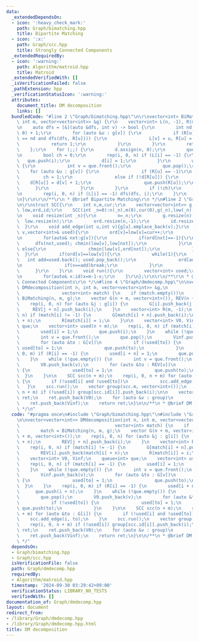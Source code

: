 ```yaml
---
data:
  _extendedDependsOn:
  - icon: ':heavy_check_mark:'
    path: Graph/bimatching.hpp
    title: Bipartite Matching
  - icon: ':x:'
    path: Graph/scc.hpp
    title: Strongly Connected Components
  _extendedRequiredBy:
  - icon: ':warning:'
    path: Algorithm/matroid.hpp
    title: Matroid
  _extendedVerifiedWith: []
  _isVerificationFailed: false
  _pathExtension: hpp
  _verificationStatusIcon: ':warning:'
  attributes:
    document_title: DM decomposition
    links: []
  bundledCode: "#line 2 \"Graph/bimatching.hpp\"\n\r\nvector<int> BiMatching(int n,\
    \ int m, vector<vector<int>> &g) {\r\n    vector<int> L(n, -1), R(m, -1), d(n);\r\
    \n    auto dfs = [&](auto &dfs, int v) -> bool {\r\n        int nd = exchange(d[v],\
    \ 0) + 1;\r\n        for (auto &u : g[v]) {\r\n            if (R[u] == -1 or (d[R[u]]\
    \ == nd and dfs(dfs, R[u]))) {\r\n                L[v] = u, R[u] = v;\r\n    \
    \            return 1;\r\n            }\r\n        }\r\n        return 0;\r\n\
    \    };\r\n    for (;;) {\r\n        d.assign(n, 0);\r\n        queue<int> que;\r\
    \n        bool ch = 0;\r\n        rep(i, 0, n) if (L[i] == -1) {\r\n         \
    \   que.push(i);\r\n            d[i] = 1;\r\n        }\r\n        while (!que.empty())\
    \ {\r\n            int v = que.front();\r\n            que.pop();\r\n        \
    \    for (auto &u : g[v]) {\r\n                if (R[u] == -1)\r\n           \
    \         ch = 1;\r\n                else if (!d[R[u]]) {\r\n                \
    \    d[R[u]] = d[v] + 1;\r\n                    que.push(R[u]);\r\n          \
    \      }\r\n            }\r\n        }\r\n        if (!ch)\r\n            break;\r\
    \n        rep(i, 0, n) if (L[i] == -1) dfs(dfs, i);\r\n    }\r\n    return L;\r\
    \n}\r\n\r\n/**\r\n * @brief Bipartite Matching\r\n */\n#line 2 \"Graph/scc.hpp\"\
    \n\r\nstruct SCC{\r\n    int n,m,cur;\r\n    vector<vector<int>> g;\r\n    vector<int>\
    \ low,ord,id;\r\n    SCC(int _n=0):n(_n),m(0),cur(0),g(_n),low(_n),ord(_n,-1),id(_n){}\r\
    \n    void resize(int _n){\r\n        n=_n;\r\n        g.resize(n);\r\n      \
    \  low.resize(n);\r\n        ord.resize(n,-1);\r\n        id.resize(n);\r\n  \
    \  }\r\n    void add_edge(int u,int v){g[u].emplace_back(v);}\r\n    void dfs(int\
    \ v,vector<int>& used){\r\n        ord[v]=low[v]=cur++;\r\n        used.emplace_back(v);\r\
    \n        for(auto& nxt:g[v]){\r\n            if(ord[nxt]==-1){\r\n          \
    \      dfs(nxt,used); chmin(low[v],low[nxt]);\r\n            }\r\n           \
    \ else{\r\n                chmin(low[v],ord[nxt]);\r\n            }\r\n      \
    \  }\r\n        if(ord[v]==low[v]){\r\n            while(1){\r\n             \
    \   int add=used.back(); used.pop_back();\r\n                ord[add]=n; id[add]=m;\r\
    \n                if(v==add)break;\r\n            }\r\n            m++;\r\n  \
    \      }\r\n    }\r\n    void run(){\r\n        vector<int> used;\r\n        rep(v,0,n)if(ord[v]==-1)dfs(v,used);\r\
    \n        for(auto& x:id)x=m-1-x;\r\n    }\r\n};\r\n\r\n/**\r\n * @brief Strongly\
    \ Connected Components\r\n */\n#line 4 \"Graph/dmdecomp.hpp\"\n\nvector<vector<int>>\
    \ DMdecomposition(int n, int m, vector<vector<int>> &g,\n                    \
    \                vector<int> match) {\n    if (match.empty())\n        match =\
    \ BiMatching(n, m, g);\n    vector G(n + m, vector<int>()), REV(n + m, vector<int>());\n\
    \    rep(i, 0, n) for (auto &j : g[i]) {\n        G[i].push_back(j + n);\n   \
    \     REV[j + n].push_back(i);\n    }\n    vector<int> R(m, -1);\n    rep(i, 0,\
    \ n) if (match[i] != -1) {\n        G[match[i] + n].push_back(i);\n        REV[i].push_back(match[i]\
    \ + n);\n        R[match[i]] = i;\n    }\n\n    vector<int> V0, Vinf;\n    queue<int>\
    \ que;\n    vector<int> used(n + m);\n    rep(i, 0, n) if (match[i] == -1) {\n\
    \        used[i] = 1;\n        que.push(i);\n    }\n    while (!que.empty()) {\n\
    \        int v = que.front();\n        que.pop();\n        Vinf.push_back(v);\n\
    \        for (auto &to : G[v])\n            if (!used[to]) {\n               \
    \ used[to] = 1;\n                que.push(to);\n            }\n    }\n    rep(i,\
    \ 0, m) if (R[i] == -1) {\n        used[i + n] = 1;\n        que.push(i + n);\n\
    \    }\n    while (!que.empty()) {\n        int v = que.front();\n        que.pop();\n\
    \        V0.push_back(v);\n        for (auto &to : REV[v])\n            if (!used[to])\
    \ {\n                used[to] = 1;\n                que.push(to);\n          \
    \  }\n    }\n\n    SCC scc(n + m);\n    rep(i, 0, n + m) for (auto &to : G[i])\
    \ {\n        if (!used[i] and !used[to])\n            scc.add_edge(i, to);\n \
    \   }\n    scc.run();\n    vector group(scc.m, vector<int>());\n    rep(i, 0,\
    \ n + m) if (!used[i]) group[scc.id[i]].push_back(i);\n\n    vector<vector<int>>\
    \ ret;\n    ret.push_back(V0);\n    for (auto &v : group)\n        ret.push_back(v);\n\
    \    ret.push_back(Vinf);\n    return ret;\n}\n\n/**\n * @brief DM decomposition\n\
    \ */\n"
  code: "#pragma once\n#include \"Graph/bimatching.hpp\"\n#include \"Graph/scc.hpp\"\
    \n\nvector<vector<int>> DMdecomposition(int n, int m, vector<vector<int>> &g,\n\
    \                                    vector<int> match) {\n    if (match.empty())\n\
    \        match = BiMatching(n, m, g);\n    vector G(n + m, vector<int>()), REV(n\
    \ + m, vector<int>());\n    rep(i, 0, n) for (auto &j : g[i]) {\n        G[i].push_back(j\
    \ + n);\n        REV[j + n].push_back(i);\n    }\n    vector<int> R(m, -1);\n\
    \    rep(i, 0, n) if (match[i] != -1) {\n        G[match[i] + n].push_back(i);\n\
    \        REV[i].push_back(match[i] + n);\n        R[match[i]] = i;\n    }\n\n\
    \    vector<int> V0, Vinf;\n    queue<int> que;\n    vector<int> used(n + m);\n\
    \    rep(i, 0, n) if (match[i] == -1) {\n        used[i] = 1;\n        que.push(i);\n\
    \    }\n    while (!que.empty()) {\n        int v = que.front();\n        que.pop();\n\
    \        Vinf.push_back(v);\n        for (auto &to : G[v])\n            if (!used[to])\
    \ {\n                used[to] = 1;\n                que.push(to);\n          \
    \  }\n    }\n    rep(i, 0, m) if (R[i] == -1) {\n        used[i + n] = 1;\n  \
    \      que.push(i + n);\n    }\n    while (!que.empty()) {\n        int v = que.front();\n\
    \        que.pop();\n        V0.push_back(v);\n        for (auto &to : REV[v])\n\
    \            if (!used[to]) {\n                used[to] = 1;\n               \
    \ que.push(to);\n            }\n    }\n\n    SCC scc(n + m);\n    rep(i, 0, n\
    \ + m) for (auto &to : G[i]) {\n        if (!used[i] and !used[to])\n        \
    \    scc.add_edge(i, to);\n    }\n    scc.run();\n    vector group(scc.m, vector<int>());\n\
    \    rep(i, 0, n + m) if (!used[i]) group[scc.id[i]].push_back(i);\n\n    vector<vector<int>>\
    \ ret;\n    ret.push_back(V0);\n    for (auto &v : group)\n        ret.push_back(v);\n\
    \    ret.push_back(Vinf);\n    return ret;\n}\n\n/**\n * @brief DM decomposition\n\
    \ */"
  dependsOn:
  - Graph/bimatching.hpp
  - Graph/scc.hpp
  isVerificationFile: false
  path: Graph/dmdecomp.hpp
  requiredBy:
  - Algorithm/matroid.hpp
  timestamp: '2024-09-30 03:29:42+09:00'
  verificationStatus: LIBRARY_NO_TESTS
  verifiedWith: []
documentation_of: Graph/dmdecomp.hpp
layout: document
redirect_from:
- /library/Graph/dmdecomp.hpp
- /library/Graph/dmdecomp.hpp.html
title: DM decomposition
---
```

